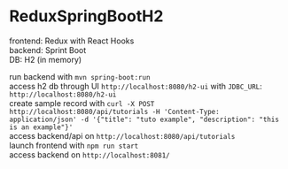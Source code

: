 # ReduxSpringBootH2

frontend: Redux with React Hooks  
backend: Sprint Boot  
DB: H2 (in memory)  

run backend with `mvn spring-boot:run`  
access h2 db through UI `http://localhost:8080/h2-ui` with `JDBC_URL`: `http://localhost:8080/h2-ui`  
create sample record with `curl -X POST http://localhost:8080/api/tutorials -H 'Content-Type: application/json' -d '{"title": "tuto example", "description": "this is an example"}'`  
access backend/api on `http://localhost:8080/api/tutorials`  
launch frontend with `npm run start`  
access backend on `http://localhost:8081/`  

